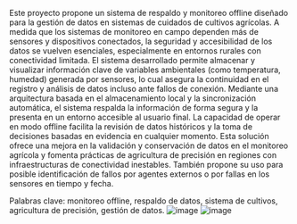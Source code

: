 Este proyecto propone un sistema de respaldo y monitoreo offline diseñado para la gestión de datos en sistemas de cuidados de cultivos agrícolas. A medida que los sistemas de monitoreo en campo dependen más de sensores y dispositivos conectados, la seguridad y accesibilidad de los datos se vuelven esenciales, especialmente en entornos rurales con conectividad limitada. El sistema desarrollado permite almacenar y visualizar información clave de variables ambientales (como temperatura, humedad) generada por sensores, lo cual asegura la continuidad en el registro y análisis de datos incluso ante fallos de conexión. Mediante una arquitectura basada en el almacenamiento local y la sincronización automática, el sistema respalda la información de forma segura y la presenta en un entorno accesible al usuario final. La capacidad de operar en modo offline facilita la revisión de datos históricos y la toma de decisiones basadas en evidencia en cualquier momento. Esta solución ofrece una mejora en la validación y conservación de datos en el monitoreo agrícola y fomenta prácticas de agricultura de precisión en regiones con infraestructuras de conectividad inestables. También propone su uso para posible identificación de fallos por agentes externos o por fallas en los sensores en tiempo y fecha.

Palabras clave: monitoreo offline, respaldo de datos, sistema de cultivos, agricultura de precisión, gestión de datos.
![image](https://github.com/user-attachments/assets/80c4fa89-8b4e-41b3-bfaf-9db040b38065)
![image](https://github.com/user-attachments/assets/4e8a85de-7b1e-4576-85ec-ec37c5f0a67e)
